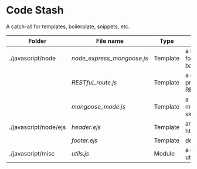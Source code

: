 # Code Stash
A catch-all for templates, boilerplate, snippets, etc.

| Folder | File name | Type | Description |
|--------|-----------|------|-------------|
| ./javascript/node | *node_express_mongoose.js* | Template |a basic template for an express base app.js |
| | *RESTful_route.js* | Template| a module that provides a skeletal RESTful route |
| | *mongoose_mode.js* | Template| a mongoose.Schema skeleton
| ./javascript/node/ejs | *header.ejs* | Template | an dead simple html 5 header |
| | *footer.ejs* | Template | dead simple footer |
| ./javascript/misc | *utils.js* | Module | a collection of utility functions |